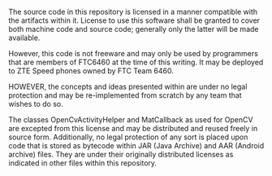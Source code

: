 The source code in this repository is licensed in a manner compatible with the artifacts within it. 
License to use this software shall be granted to cover both machine code and source code; generally only the latter 
will be made available.

However, this code is not freeware and may only be used by programmers that are members of FTC6460 at the time
of this writing. It may be deployed to ZTE Speed phones owned by FTC Team 6460. 

HOWEVER, the concepts and ideas presented within are under no legal protection and may be re-implemented from scratch
by any team that wishes to do so.

The classes OpenCvActivityHelper and MatCallback as used for OpenCV are excepted from this license and may be distributed
and reused freely in source form. Additionally, no legal protection of any sort is placed upon code that is stored as bytecode
within JAR (Java Archive) and AAR (Android archive) files. They are under their originally distributed licenses as indicated 
in other files within this repository.
